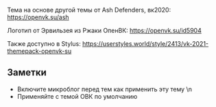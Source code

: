 Тема на основе другой темы от Ash Defenders, вк2020: https://openvk.su/ash

Логотип от Эрвильзея из Ржаки ОпенВК: https://openvk.su/id5904

Также доступно в Stylus: https://userstyles.world/style/2413/vk-2021-themepack-openvk-su

## Заметки
- Включите микроблог перед тем как применить эту тему \n
- Применяйте с темой ОВК по умолчанию
